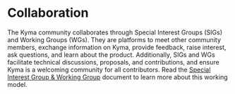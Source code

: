 # Collaboration

The Kyma community collaborates through Special Interest Groups (SIGs) and Working Groups (WGs). They are platforms to meet other community members, exchange information on Kyma, provide feedback, raise interest, ask questions, and learn about the product. Additionally, SIGs and WGs facilitate technical discussions, proposals, and contributions, and ensure Kyma is a welcoming community for all contributors. Read the [Special Interest Group & Working Group](../docs/contributing/04-sig-and-wg.md) document to learn more about this working model.
